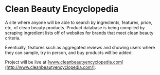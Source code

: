 # Clean Beauty Encyclopedia

A site where anyone will be able to search by ingredients, features, price, etc, of clean beauty products. Product database is being compiled by scraping ingredient lists off of websites for brands that meet clean beauty criteria.

Eventually, features such as aggregated reviews and showing users where they can sample, try in person, and buy products will be added.

Project will be live at [www.cleanbeautyencyclopedia.com](http://www.cleanbeautyencyclopedia.com/).
